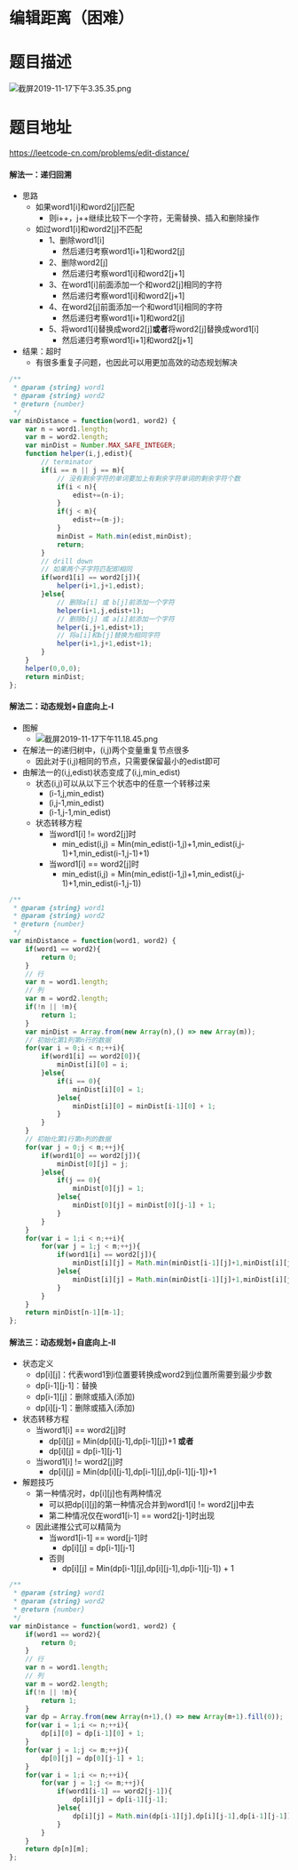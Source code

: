 # 编辑距离（困难）
# 题目描述
![截屏2019-11-17下午3.35.35.png](https://pic.leetcode-cn.com/a60adf99106408f83a27adfdebc47a9b2307b20a51fc2db1eed21f9b199712e1-%E6%88%AA%E5%B1%8F2019-11-17%E4%B8%8B%E5%8D%883.35.35.png)
# 题目地址
<https://leetcode-cn.com/problems/edit-distance/>
#### 解法一：递归回溯 
+ 思路
  + 如果word1[i]和word2[j]匹配
    + 则i++，j++继续比较下一个字符，无需替换、插入和删除操作
  + 如过word1[i]和word2[j]不匹配
    + 1、删除word1[i]
      + 然后递归考察word1[i+1]和word2[j]
    + 2、删除word2[j]
      + 然后递归考察word1[i]和word2[j+1]
    + 3、在word1[i]前面添加一个和word2[j]相同的字符
      + 然后递归考察word1[i]和word2[j+1]
    + 4、在word2[j]前面添加一个和word1[i]相同的字符
      + 然后递归考察word1[i+1]和word2[j]
    + 5、将word1[i]替换成word2[j]**或者**将word2[j]替换成word1[i]
      + 然后递归考察word1[i+1]和word2[j+1]
+ 结果：超时
  + 有很多重复子问题，也因此可以用更加高效的动态规划解决
```javascript
/**
 * @param {string} word1
 * @param {string} word2
 * @return {number}
 */
var minDistance = function(word1, word2) {
    var n = word1.length;
    var m = word2.length;
    var minDist = Number.MAX_SAFE_INTEGER;
    function helper(i,j,edist){
        // terminator
        if(i == n || j == m){
            // 没有剩余字符的单词要加上有剩余字符单词的剩余字符个数
            if(i < n){
                edist+=(n-i);
            }
            if(j < m){
                edist+=(m-j);
            }
            minDist = Math.min(edist,minDist);
            return;
        }
        // drill down
        // 如果两个子字符匹配即相同
        if(word1[i] == word2[j]){
            helper(i+1,j+1,edist);
        }else{
            // 删除a[i] 或 b[j]前添加一个字符
            helper(i+1,j,edist+1);
            // 删除b[j] 或 a[i]前添加一个字符
            helper(i,j+1,edist+1);
            // 将a[i]和b[j]替换为相同字符
            helper(i+1,j+1,edist+1);
        }
    }
    helper(0,0,0);
    return minDist;
};
```
#### 解法二：动态规划+自底向上-I
+ 图解
  + ![截屏2019-11-17下午11.18.45.png](https://pic.leetcode-cn.com/c7b5f3ae6b0a4a31849a10a93bb47675a94c5617cbdbbe25528e01ae4de2c6d7-%E6%88%AA%E5%B1%8F2019-11-17%E4%B8%8B%E5%8D%8811.18.45.png)
+ 在解法一的递归树中，(i,j)两个变量重复节点很多
  + 因此对于(i,j)相同的节点，只需要保留最小的edist即可
+ 由解法一的(i,j,edist)状态变成了(i,j,min_edist)
  + 状态(i,j)可以从以下三个状态中的任意一个转移过来
    + (i-1,j,min_edist)
    + (i,j-1,min_edist)
    + (i-1,j-1,min_edist)
  + 状态转移方程
    + 当word1[i] != word2[j]时
      + min_edist(i,j) = Min(min_edist(i-1,j)+1,min_edist(i,j-1)+1,min_edist(i-1,j-1)+1)
    + 当word1[i] == word2[j]时
      + min_edist(i,j) = Min(min_edist(i-1,j)+1,min_edist(i,j-1)+1,min_edist(i-1,j-1))
```javascript
/**
 * @param {string} word1
 * @param {string} word2
 * @return {number}
 */
var minDistance = function(word1, word2) {
    if(word1 == word2){
        return 0;
    }
    // 行
    var n = word1.length;
    // 列
    var m = word2.length;
    if(!n || !m){
        return 1;
    }
    var minDist = Array.from(new Array(n),() => new Array(m));
    // 初始化第1列第n行的数据
    for(var i = 0;i < n;++i){
        if(word1[i] == word2[0]){
            minDist[i][0] = i;
        }else{
            if(i == 0){
                minDist[i][0] = 1;
            }else{
                minDist[i][0] = minDist[i-1][0] + 1;
            }
        }
    }
    // 初始化第1行第n列的数据
    for(var j = 0;j < m;++j){
        if(word1[0] == word2[j]){
            minDist[0][j] = j;
        }else{
            if(j == 0){
                minDist[0][j] = 1;
            }else{
                minDist[0][j] = minDist[0][j-1] + 1;
            }
        }
    }
    for(var i = 1;i < n;++i){
        for(var j = 1;j < m;++j){
            if(word1[i] == word2[j]){
                minDist[i][j] = Math.min(minDist[i-1][j]+1,minDist[i][j-1]+1,minDist[i-1][j-1]);
            }else{
                minDist[i][j] = Math.min(minDist[i-1][j]+1,minDist[i][j-1]+1,minDist[i-1][j-1]+1);
            }
        }
    }
    return minDist[n-1][m-1];
};
```
#### 解法三：动态规划+自底向上-II
+ 状态定义
  + dp[i][j]：代表word1到i位置要转换成word2到j位置所需要到最少步数
  + dp[i-1][j-1]：替换
  + dp[i-1][j]：删除或插入(添加)
  + dp[i][j-1]：删除或插入(添加)
+ 状态转移方程
  + 当word1[i] == word2[j]时
    + dp[i][j] = Min(dp[i][j-1],dp[i-1][j])+1 **或者**
    + dp[i][j] = dp[i-1][j-1]
  + 当word1[i] != word2[j]时
    + dp[i][j] = Min(dp[i][j-1],dp[i-1][j],dp[i-1][j-1])+1
+ 解题技巧
  + 第一种情况时，dp[i][j]也有两种情况
    + 可以把dp[i][j]的第一种情况合并到word1[i] != word2[j]中去
    + 第二种情况仅在word1[i-1] == word2[j-1]时出现
  + 因此递推公式可以精简为
    + 当word1[i-1] == word[j-1]时
      + dp[i][j] = dp[i-1][j-1]
    + 否则
      + dp[i][j] = Min(dp[i-1][j],dp[i][j-1],dp[i-1][j-1]) + 1
```javascript
/**
 * @param {string} word1
 * @param {string} word2
 * @return {number}
 */
var minDistance = function(word1, word2) {
    if(word1 == word2){
        return 0;
    }
    // 行
    var n = word1.length;
    // 列
    var m = word2.length;
    if(!n || !m){
        return 1;
    }
    var dp = Array.from(new Array(n+1),() => new Array(m+1).fill(0));
    for(var i = 1;i <= n;++i){
        dp[i][0] = dp[i-1][0] + 1;
    }
    for(var j = 1;j <= m;++j){
        dp[0][j] = dp[0][j-1] + 1;
    }
    for(var i = 1;i <= n;++i){
        for(var j = 1;j <= m;++j){
            if(word1[i-1] == word2[j-1]){
                dp[i][j] = dp[i-1][j-1];
            }else{
                dp[i][j] = Math.min(dp[i-1][j],dp[i][j-1],dp[i-1][j-1])+1;
            }
        }
    }
    return dp[n][m];
};
```